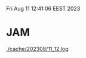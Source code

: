 Fri Aug 11 12:41:06 EEST 2023
# JAM
<a href='./cache/202308/11_12.log'>./cache/202308/11_12.log</a>
